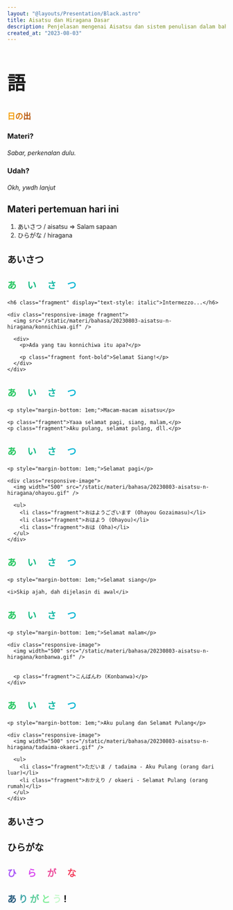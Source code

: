 ```yaml
---
layout: "@layouts/Presentation/Black.astro"
title: Aisatsu dan Hiragana Dasar
description: Penjelasan mengenai Aisatsu dan sistem penulisan dalam bahasa jepang
created_at: "2023-08-03"
---
```


<style>
  .responsive-image {
    display: flex;
    flex-direction: column;
    flex-wrap: nowrap;
    align-content: center;
    align-items: center;
    gap: 1em;
  }

  @media (min-width: 772px) {
    .responsive-image {
      flex-direction: row;
    }

    .responsive-image {
      padding-right: 1em;
      padding-left: 1em;
    }
  }

  @media (min-width: 800px) {
    .responsive-image {
      padding: 0px;
    }
  }
</style>

<section>
  <h1 style="font-size: 3em;">語</h1>

  <h4 style="font-size: 1.3em;"><span style="color: #f59e0b;">日</span><span style="color: #d97706;">の</span><span style="color: #b45309;">出</span></h4>
</section>

<section data-transition="fade">
  <h3 style="text-transform: initial;">Materi?</h3>

  <h5 class="fragment" style="font-weight: normal; text-transform: initial;">Sabar, perkenalan dulu.</h5>
</section>

<section data-transition="zoom">
  <h3 style="text-transform: initial;">Udah?</h3>

  <h5 class="fragment" style="font-weight: normal; text-transform: initial;">Okh, ywdh lanjut</h5>
</section>

<section>
  <h2 style="text-transform: none">Materi pertemuan hari ini</h2>
  
  <ol>
    <li class="fragment">あいさつ / aisatsu => Salam sapaan</li>
    <li class="fragment">ひらがな / hiragana</li>
  </ol>
</section>

<section data-auto-animate data-auto-animate-easing="cubic-bezier(0.770, 0.000, 0.175, 1.000)">
    <h2>あいさつ</h2>
</section>

<section data-auto-animate data-auto-animate-easing="cubic-bezier(0.770, 0.000, 0.175, 1.000)">
    <h2 style="margin-bottom: 20px; color: #81b29a; letter-spacing: 25px"><span style="color: #22c55e">あ</span><span style="color: #10b981">い</span><span style="color: #14b8a6">さ</span><span style="color: #06b6d4">つ</span></h2>

    <h6 class="fragment" display="text-style: italic">Intermezzo...</h6>

    <div class="responsive-image fragment">
      <img src="/static/materi/bahasa/20230803-aisatsu-n-hiragana/konnichiwa.gif" />

      <div>
        <p>Ada yang tau konnichiwa itu apa?</p>

        <p class="fragment font-bold">Selamat Siang!</p>
      </div>
    </div>

</section>

<section data-transition="none">
    <h2 style="margin-bottom: 20px; color: #81b29a; letter-spacing: 25px"><span style="color: #22c55e">あ</span><span style="color: #10b981">い</span><span style="color: #14b8a6">さ</span><span style="color: #06b6d4">つ</span></h2>

    <p style="margin-bottom: 1em;">Macam-macam aisatsu</p>

    <p class="fragment">Yaaa selamat pagi, siang, malam,</p>
    <p class="fragment">Aku pulang, selamat pulang, dll.</p>

</section>

<section>
    <h2 style="margin-bottom: 20px; color: #81b29a; letter-spacing: 25px"><span style="color: #22c55e">あ</span><span style="color: #10b981">い</span><span style="color: #14b8a6">さ</span><span style="color: #06b6d4">つ</span></h2>

    <p style="margin-bottom: 1em;">Selamat pagi</p>

    <div class="responsive-image">
      <img width="500" src="/static/materi/bahasa/20230803-aisatsu-n-hiragana/ohayou.gif" />

      <ul>
        <li class="fragment">おはようございます (Ohayou Gozaimasu)</li>
        <li class="fragment">おはよう (Ohayou)</li>
        <li class="fragment">おは (Oha)</li>
      </ul>
    </div>

</section>

<section>
    <h2 style="margin-bottom: 20px; color: #81b29a; letter-spacing: 25px"><span style="color: #22c55e">あ</span><span style="color: #10b981">い</span><span style="color: #14b8a6">さ</span><span style="color: #06b6d4">つ</span></h2>

    <p style="margin-bottom: 1em;">Selamat siang</p>

    <i>Skip ajah, dah dijelasin di awal</i>

</section>

<section>
    <h2 style="margin-bottom: 20px; color: #81b29a; letter-spacing: 25px"><span style="color: #22c55e">あ</span><span style="color: #10b981">い</span><span style="color: #14b8a6">さ</span><span style="color: #06b6d4">つ</span></h2>

    <p style="margin-bottom: 1em;">Selamat malam</p>

    <div class="responsive-image">
      <img width="500" src="/static/materi/bahasa/20230803-aisatsu-n-hiragana/konbanwa.gif" />


      <p class="fragment">こんばんわ (Konbanwa)</p>
    </div>

</section>

<section data-auto-animate data-auto-animate-easing="cubic-bezier(0.770, 0.000, 0.175, 1.000)">
    <h2 style="margin-bottom: 20px; color: #81b29a; letter-spacing: 25px"><span style="color: #22c55e">あ</span><span style="color: #10b981">い</span><span style="color: #14b8a6">さ</span><span style="color: #06b6d4">つ</span></h2>

    <p style="margin-bottom: 1em;">Aku pulang dan Selamat Pulang</p>

    <div class="responsive-image">
      <img width="500" src="/static/materi/bahasa/20230803-aisatsu-n-hiragana/tadaima-okaeri.gif" />

      <ul>
        <li class="fragment">ただいま / tadaima - Aku Pulang (orang dari luar)</li>
        <li class="fragment">おかえり / okaeri - Selamat Pulang (orang rumah)</li>
      </ul>
    </div>

</section>

<section data-auto-animate data-auto-animate-easing="cubic-bezier(0.770, 0.000, 0.175, 1.000)">
    <h2>あいさつ</h2>
</section>

<section></section>

<section data-auto-animate data-auto-animate-easing="cubic-bezier(0.770, 0.000, 0.175, 1.000)">
    <h2>ひらがな</h2>
</section>

<section data-auto-animate data-auto-animate-easing="cubic-bezier(0.770, 0.000, 0.175, 1.000)">
    <h2 style="margin-bottom: 20px; letter-spacing: 25px"><span style="color: #a855f7">ひ</span><span style="color: #d946ef">ら</span><span style="color: #ec4899">が</span><span style="color: #f43f5e">な</span></h2>

</section>

<section data-transition="convex">
  <h1>
    <span style="color: #22577a">あ</span>
    <span style="color: #38a3a5">り</span>
    <span style="color: #57cc99">が</span>
    <span style="color: #80ed99">と</span>
    <span style="color: #c7f9cc">う</span>
    <span>!</span>
  </h1>
</section>
